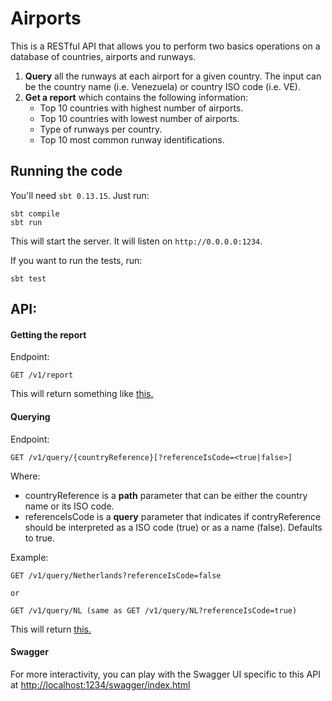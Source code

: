 # Airports

This is a RESTful API that allows you to perform two basics operations on a database of countries, airports and runways.

1. **Query** all the runways at each airport for a given country. The input can be the country name (i.e. Venezuela) or country ISO code (i.e. VE).
2. **Get a report** which contains the following information:
    - Top 10 countries with highest number of airports.
    - Top 10 countries with lowest number of airports.
    - Type of runways per country.
    - Top 10 most common runway identifications.
    
## Running the code

You'll need `sbt 0.13.15`. Just run:
    
```
sbt compile
sbt run
```
    
This will start the server. It will listen on `http://0.0.0.0:1234`.
    
If you want to run the tests, run:
    
```
sbt test
```
    
## API:
 
 #### Getting the report
 
 Endpoint:
 
 ```
 GET /v1/report
 ```
 
 This will return something like [this.](https://github.com/jesus-a-martinez-v/airports/blob/master/report.json)
 
 
 #### Querying
 
 Endpoint:
 
 
```
GET /v1/query/{countryReference}[?referenceIsCode=<true|false>]
```

Where:
    
* countryReference is a **path** parameter that can be either the country name or its ISO code.
* referenceIsCode is a **query** parameter that indicates if contryReference should be interpreted as a ISO code (true) or as a name (false). Defaults to true.

Example: 

```
GET /v1/query/Netherlands?referenceIsCode=false

or

GET /v1/query/NL (same as GET /v1/query/NL?referenceIsCode=true)

```

This will return [this.](https://github.com/jesus-a-martinez-v/airports/blob/master/query.json)

#### Swagger

For more interactivity, you can play with the Swagger UI specific to this API at [http://localhost:1234/swagger/index.html](http://localhost:1234/swagger/index.html)


